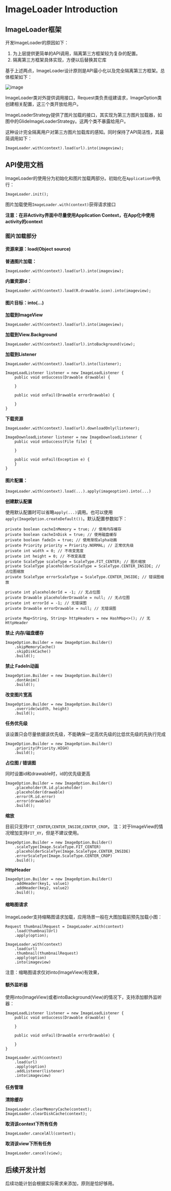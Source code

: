 # ImageLoader Introduction

## ImageLoader框架

开发ImageLoader的原因如下：

1. 为上层提供更简单的API调用，隔离第三方框架较为复杂的配置。
2. 隔离第三方框架具体实现，方便以后替换其它库

基于上述两点，ImageLoader设计原则是API最小化以及完全隔离第三方框架。总体框架如下：

![image](ImageLoaderFramework.png)

ImageLoader类对外提供调用接口，Request类负责组建请求，ImageOption类创建相关配置，这三个类开放给用户。

ImageLoaderStrategy提供了图片加载的接口，其实现为第三方图片加载器，如图中的GlideImageLoaderStrategy。这两个类不暴露给用户。

这种设计完全隔离用户对第三方图片加载库的感知。同时保持了API简洁性，其最简调用如下：

```
ImageLoader.with(context).load(url).into(imageview);
```

## API使用文档

ImageLoader的使用分为初始化和图片加载两部分。初始化在`Application`中执行：

```
ImageLoader.init();
```

图片加载使用`ImageLoader.with(context)`获得请求接口

**注意：在非Activity界面中尽量使用Application Context，在App化中使用activity的context**

### 图片加载部分

#### 资源来源：load(Object source)

**普通图片加载：**

```
ImageLoader.with(context).load(url).into(imageview);
```

**内置资源Id：**

```
ImageLoader.with(context).load(R.drawable.icon).into(imageview);
```

#### 图片目标：into(...)

**加载到ImageView**

```
ImageLoader.with(context).load(url).into(imageview);
```

**加载到View.Background**

```
ImageLoader.with(context).load(url).intoBackground(view);
```

**加载到Listener**

```
ImageLoader.with(context).load(url).into(listener);

ImageLoadListener listener = new ImageLoadListener {
    public void onSuccess(Drawable drawable) {
    
    }
    
    public void onFail(Drawable errorDrawable) {
    
    }
}
```

**下载资源**

```
ImageLoader.with(context).load(url).downloadOnly(listener);

ImageDownloadListener listener = new ImageDownloadListener {
	public void onSuccess(File file) {
	
	}
	
	public void onFail(Exception e) {
	}
}
```

#### 图片配置：

```
ImageLoader.with(context).load(...).apply(imageoption).into(...)
```

**创建默认配置**

使用默认配置时可以省略`apply(...)`调用。也可以使用`apply(ImageOption.createDefault())`。默认配置参数如下：

```
private boolean cacheInMemory = true; // 使用内存缓存
private boolean cacheInDisk = true; // 使用磁盘缓存
private boolean fadeIn = true; // 使用渐现alpha动画
private Priority priority = Priority.NORMAL; // 正常优先级
private int width = 0; // 不改变宽度
private int height = 0; // 不改变高度
private ScaleType scaleType = ScaleType.FIT_CENTER; // 图片缩放
private ScaleType placeholderScaleType = ScaleType.CENTER_INSIDE; // 占位图缩放
private ScaleType errorScaleType = ScaleType.CENTER_INSIDE; // 错误图缩放

private int placeholderId = -1; // 无占位图
private Drawable placeholderDrawable = null; // 无占位图
private int errorId = -1; // 无错误图
private Drawable errorDrawable = null; // 无错误图

private Map<String, String> httpHeaders = new HashMap<>(); // 无HttpHeader
```

**禁止 内存/磁盘缓存**

```
ImageOption.Builder = new ImageOption.Builder()
	.skipMemoryCache()
	.skipDiskCache()
	.build();
```

**禁止 FadeIn动画**

```
ImageOption.Builder = new ImageOption.Builder()
	.dontAnim()
	.build();
```

**改变图片宽高**

```
ImageOption.Builder = new ImageOption.Builder()
	.override(width, height)
	.build();
```

**任务优先级**

该设置只会尽量依据该优先级，不能确保一定高优先级的比低优先级的先执行完成

```
ImageOption.Builder = new ImageOption.Builder()
	.priority(Priority.HIGH) 
	.build();
```

**占位图 / 错误图**

同时设置id和drawable时，id的优先级更高

```
ImageOption.Builder = new ImageOption.Builder()
	.placeholder(R.id.placeholder)
	.placeholder(drawable)
	.error(R.id.error)
	.error(drawable)
	.build();
```

**缩放**

目前只支持`FIT_CENTER`,`CENTER_INSIDE`,`CENTER_CROP`。
注：对于ImageView的情况增加支持`FIT_XY`，但是不建议使用。

```
ImageOption.Builder = new ImageOption.Builder()
	.scaleType(Image.ScaleType.FIT_CENTER)
	.placeholderScaleTye(Image.ScaleType.CENTER_INSIDE)
	.errorScaleTye(Image.ScaleType.CENTER_CROP)
	.build();
```

**HttpHeader**

```
ImageOption.Builder = new ImageOption.Builder()
	.addHeader(key1, value1) 
	.addHeader(key2, value2) 
	.build();
```


#### 缩略图请求

ImageLoader支持缩略图请求加载，应用场景一般在大图加载前预先加载小图：

```
Request thumbnailRequest = ImageLoader.with(context)
	.load(thumbnailUrl)
	.apply(option);

ImageLoader.with(context)
	.load(url)
	.thumbnail(thumbnailRequest)
	.apply(option)
	.into(imageview)
```

注意：缩略图请求仅对into(ImageView)有效果，

#### 额外监听器

使用into(ImageView)或者intoBackground(View)的情况下，支持添加额外监听器：

```
ImageLoadListener listener = new ImageLoadListener {
    public void onSuccess(Drawable drawable) {
    
    }
    
    public void onFail(Drawable errorDrawable) {
    
    }
}

ImageLoader.with(context)
	.load(url)
	.apply(option)
	.addListener(listener)
	.into(imageview)
```

#### 任务管理

**清除缓存**

```
ImageLoader.clearMemoryCache(context);
ImageLoader.clearDiskCache(context);
```

**取消该context下所有任务**

```
ImageLoader.cancelAll(context);
```

**取消该view下所有任务**

```
ImageLoader.cancel(view);
```


## 后续开发计划

后续功能计划会根据实际需求来添加，原则是恰好够用。
